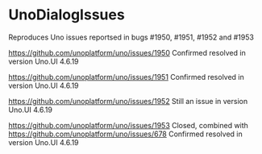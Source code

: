 # UnoDialogIssues

Reproduces Uno issues reportsed in bugs #1950, #1951, #1952 and #1953

https://github.com/unoplatform/uno/issues/1950
Confirmed resolved in version Uno.UI 4.6.19

https://github.com/unoplatform/uno/issues/1951
Confirmed resolved in version Uno.UI 4.6.19

https://github.com/unoplatform/uno/issues/1952
Still an issue in version Uno.UI 4.6.19

https://github.com/unoplatform/uno/issues/1953
Closed, combined with
https://github.com/unoplatform/uno/issues/678
Confirmed resolved in version Uno.UI 4.6.19